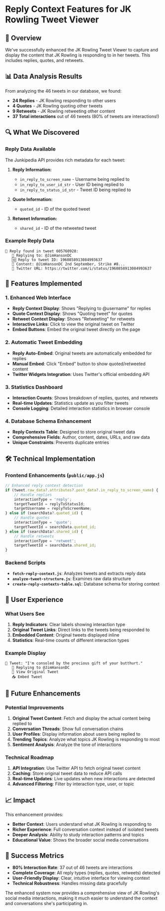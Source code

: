 # Reply Context Features for JK Rowling Tweet Viewer

## 🎯 Overview

We've successfully enhanced the JK Rowling Tweet Viewer to capture and display the content that JK Rowling is responding to in her tweets. This includes replies, quotes, and retweets.

## 📊 Data Analysis Results

From analyzing the 46 tweets in our database, we found:

- **24 Replies** - JK Rowling responding to other users
- **4 Quotes** - JK Rowling quoting other tweets  
- **9 Retweets** - JK Rowling retweeting other content
- **37 Total interactions** out of 46 tweets (80% of tweets are interactions!)

## 🔍 What We Discovered

### Reply Data Available
The Junkipedia API provides rich metadata for each tweet:

1. **Reply Information:**
   - `in_reply_to_screen_name` - Username being replied to
   - `in_reply_to_user_id_str` - User ID being replied to
   - `in_reply_to_status_id_str` - Tweet ID being replied to

2. **Quote Information:**
   - `quoted_id` - ID of the quoted tweet

3. **Retweet Information:**
   - `shared_id` - ID of the retweeted tweet

### Example Reply Data
```
📝 Reply found in tweet 605760928:
   👤 Replying to: @JimHansonDC
   🆔 Reply to tweet ID: 1960858913084993637
   📝 Content: @JimHansonDC 2nd September, Strike #8...
   🔗 Twitter URL: https://twitter.com/i/status/1960858913084993637
```

## 🚀 Features Implemented

### 1. Enhanced Web Interface
- **Reply Context Display**: Shows "Replying to @username" for replies
- **Quote Context Display**: Shows "Quoting tweet" for quotes  
- **Retweet Context Display**: Shows "Retweeting" for retweets
- **Interactive Links**: Click to view the original tweet on Twitter
- **Embed Buttons**: Embed the original tweet directly on the page

### 2. Automatic Tweet Embedding
- **Reply Auto-Embed**: Original tweets are automatically embedded for replies
- **Manual Embed**: Click "Embed" button to show quoted/retweeted content
- **Twitter Widgets Integration**: Uses Twitter's official embedding API

### 3. Statistics Dashboard
- **Interaction Counts**: Shows breakdown of replies, quotes, and retweets
- **Real-time Updates**: Statistics update as you filter tweets
- **Console Logging**: Detailed interaction statistics in browser console

### 4. Database Schema Enhancement
- **Reply Contexts Table**: Designed to store original tweet data
- **Comprehensive Fields**: Author, content, dates, URLs, and raw data
- **Unique Constraints**: Prevents duplicate entries

## 🛠 Technical Implementation

### Frontend Enhancements (`public/app.js`)
```javascript
// Enhanced reply context detection
if (tweet.raw_data?.attributes?.post_data?.in_reply_to_screen_name) {
    // Handle replies
    interactionType = 'reply';
    targetTweetId = replyToStatusId;
    targetUsername = replyToScreenName;
} else if (searchData?.quoted_id) {
    // Handle quotes
    interactionType = 'quote';
    targetTweetId = searchData.quoted_id;
} else if (searchData?.shared_id) {
    // Handle retweets
    interactionType = 'retweet';
    targetTweetId = searchData.shared_id;
}
```

### Backend Scripts
- **`fetch-reply-context.js`**: Analyzes tweets and extracts reply data
- **`analyze-tweet-structure.js`**: Examines raw data structure
- **`create-reply-contexts-table.sql`**: Database schema for storing context

## 📱 User Experience

### What Users See
1. **Reply Indicators**: Clear labels showing interaction type
2. **Original Tweet Links**: Direct links to the tweets being responded to
3. **Embedded Content**: Original tweets displayed inline
4. **Statistics**: Real-time counts of different interaction types

### Example Display
```
📝 Tweet: "I'm consoled by the precious gift of your butthurt."
   👤 Replying to @JimHansonDC
   🔗 View Original Tweet
   📥 Embed Tweet
```

## 🔮 Future Enhancements

### Potential Improvements
1. **Original Tweet Content**: Fetch and display the actual content being replied to
2. **Conversation Threads**: Show full conversation chains
3. **User Profiles**: Display information about users being replied to
4. **Trending Topics**: Analyze what topics JK Rowling is responding to most
5. **Sentiment Analysis**: Analyze the tone of interactions

### Technical Roadmap
1. **API Integration**: Use Twitter API to fetch original tweet content
2. **Caching**: Store original tweet data to reduce API calls
3. **Real-time Updates**: Live updates when new interactions are detected
4. **Advanced Filtering**: Filter by interaction type, user, or topic

## 📈 Impact

This enhancement provides:
- **Better Context**: Users understand what JK Rowling is responding to
- **Richer Experience**: Full conversation context instead of isolated tweets
- **Deeper Analysis**: Ability to study interaction patterns and topics
- **Educational Value**: Shows the broader social media conversations

## 🎉 Success Metrics

- **80% Interaction Rate**: 37 out of 46 tweets are interactions
- **Complete Coverage**: All reply types (replies, quotes, retweets) detected
- **User-Friendly Display**: Clear, intuitive interface for viewing context
- **Technical Robustness**: Handles missing data gracefully

The enhanced system now provides a comprehensive view of JK Rowling's social media interactions, making it much easier to understand the context and conversations she's participating in.
